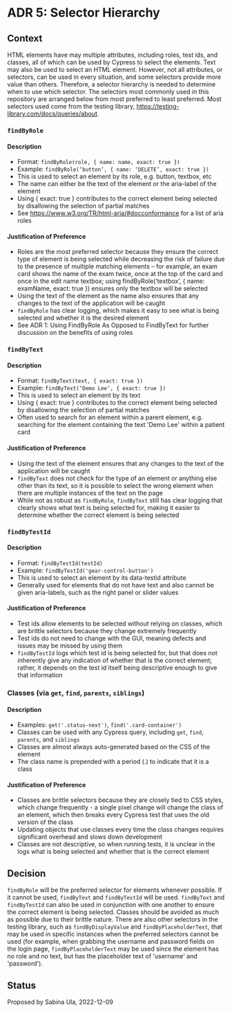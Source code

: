 # ADR 5: Selector Hierarchy

## Context

HTML elements have may multiple attributes, including roles, test ids, and classes, all of which can be used by Cypress to select the elements. Text may also be used to select an HTML element. However, not all attributes, or selectors, can be used in every situation, and some selectors provide more value than others. Therefore, a selector hierarchy is needed to determine when to use which selector. The selectors most commonly used in this repository are arranged below from most preferred to least preferred. Most selectors used come from the testing library, https://testing-library.com/docs/queries/about.

### `findByRole`

#### Description

- Format: `findByRole(role, { name: name, exact: true })`
- Example: `findByRole(‘button’, { name: ‘DELETE’, exact: true })`
- This is used to select an element by its role, e.g. button, textbox, etc
- The name can either be the text of the element or the aria-label of the element
- Using { exact: true } contributes to the correct element being selected by disallowing the selection of partial matches
- See https://www.w3.org/TR/html-aria/#docconformance for a list of aria roles

#### Justification of Preference

- Roles are the most preferred selector because they ensure the correct type of element is being selected while decreasing the risk of failure due to the presence of multiple matching elements – for example, an exam card shows the name of the exam twice, once at the top of the card and once in the edit name textbox; using findByRole(‘textbox’, { name: examName, exact: true }) ensures only the textbox will be selected
- Using the text of the element as the name also ensures that any changes to the text of the application will be caught
- `findByRole` has clear logging, which makes it easy to see what is being selected and whether it is the desired element
- See ADR 1: Using FindByRole As Opposed to FindByText for further discussion on the benefits of using roles

### `findByText`

#### Description

- Format: `findByText(text, { exact: true })`
- Example: `findByText(‘Demo Lee’, { exact: true })`
- This is used to select an element by its text
- Using { exact: true } contributes to the correct element being selected by disallowing the selection of partial matches
- Often used to search for an element within a parent element, e.g. searching for the element containing the text 'Demo Lee' within a patient card

#### Justification of Preference

- Using the text of the element ensures that any changes to the text of the application will be caught
- `findByText` does not check for the type of an element or anything else other than its text, so it is possible to select the wrong element when there are multiple instances of the text on the page
- While not as robust as `findByRole`, `findByText` still has clear logging that clearly shows what text is being selected for, making it easier to determine whether the correct element is being selected

### `findByTestId`

#### Description

- Format: `findByTestId(testId)`
- Example: `findByTestId('gear-control-button')`
- This is used to select an element by its data-testid attribute
- Generally used for elements that do not have text and also cannot be given aria-labels, such as the right panel or slider values


#### Justification of Preference

- Test ids allow elements to be selected without relying on classes, which are brittle selectors because they change extremely frequently
- Test ids do not need to change with the GUI, meaning defects and issues may be missed by using them
- `findByTestId` logs which test id is being selected for, but that does not inherently give any indication of whether that is the correct element; rather, it depends on the test id itself being descriptive enough to give that information


### Classes (via `get`, `find`, `parents`, `siblings`)

#### Description

- Examples: `get('.status-next')`, `find('.card-container')`
- Classes can be used with any Cypress query, including `get`, `find`, `parents`, and `siblings`
- Classes are almost always auto-generated based on the CSS of the element
- The class name is prepended with a period (.) to indicate that it is a class


#### Justification of Preference

- Classes are brittle selectors because they are closely tied to CSS styles, which change frequently - a single pixel change will change the class of an element, which then breaks every Cypress test that uses the old version of the class
- Updating objects that use classes every time the class changes requires significant overhead and slows down development
- Classes are not descriptive, so when running tests, it is unclear in the logs what is being selected and whether that is the correct element

## Decision

`findByRole` will be the preferred selector for elements whenever possible. If it cannot be used, `findByText` and `findByTestId` will be used. `findByText` and `findByTestId` can also be used in conjunction with one another to ensure the correct element is being selected. Classes should be avoided as much as possible due to their brittle nature. There are also other selectors in the testing library, such as `findByDisplayValue` and `findByPlaceholderText`, that may be used in specific instances when the preferred selectors cannot be used (for example, when grabbing the username and password fields on the login page, `findByPlaceholderText` may be used since the element has no role and no text, but has the placeholder text of 'username' and 'password').

## Status

Proposed by Sabina Ula, 2022-12-09